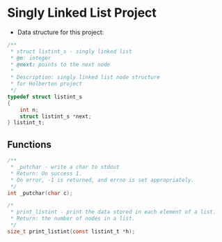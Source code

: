 # Singly Linked List Project

* Data structure for this project:

```c
/**
 * struct listint_s - singly linked list
 * @n: integer
 * @next: points to the next node
 *
 * Description: singly linked list node structure
 * for Holberton project
 */
typedef struct listint_s
{
    int n;
    struct listint_s *next;
} listint_t;
```

## Functions
```c
/**
 * _putchar - write a char to stdout
 * Return: On success 1.
 * On error, -1 is returned, and errno is set appropriately.
 */
int _putchar(char c);
```

```c
/*
 * print_listint - print the data stored in each element of a list.
 * Return: the number of nodes in a list.
 */
size_t print_listint(const listint_t *h);
```
